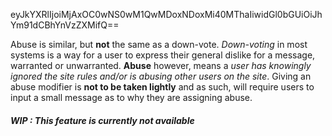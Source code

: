 eyJkYXRlIjoiMjAxOC0wNS0wM1QwMDoxNDoxMi40MThaIiwidGl0bGUiOiJhYm91dCBhYnVzZXMifQ==

Abuse is similar, but **not** the same as a down-vote. _Down-voting_ in most systems is a way for a user to express their general dislike for a message, warranted or unwarranted. **Abuse** however, means a _user has knowingly ignored the site rules and/or is abusing other users on the site_. Giving an abuse modifier is **not to be taken lightly** and as such, will require users to input a small message as to why they are assigning abuse.

##### WIP : This feature is currently not available

[level]:#/home/faq/level